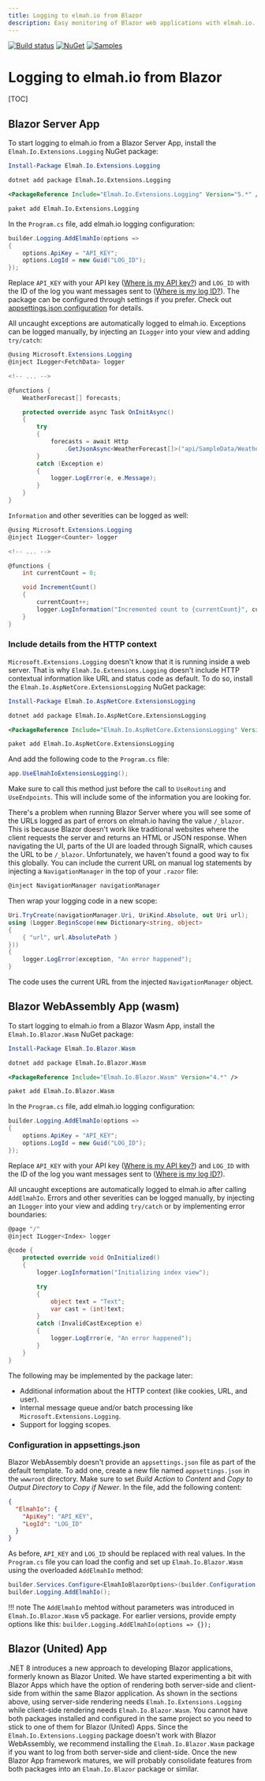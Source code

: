 ```yaml
---
title: Logging to elmah.io from Blazor
description: Easy monitoring of Blazor web applications with elmah.io. Support for both Blazor server apps and Blazor WebAssembly.
---
```


[![Build status](https://github.com/elmahio/Elmah.Io.Blazor.Wasm/workflows/build/badge.svg)](https://github.com/elmahio/Elmah.Io.Blazor.Wasm/actions?query=workflow%3Abuild)
[![NuGet](https://img.shields.io/nuget/v/Elmah.Io.Blazor.Wasm.svg)](https://www.nuget.org/packages/Elmah.Io.Blazor.Wasm)
[![Samples](https://img.shields.io/badge/samples-1-brightgreen.svg)](https://github.com/elmahio/Elmah.Io.Blazor.Wasm/tree/main/samples)

# Logging to elmah.io from Blazor

[TOC]

## Blazor Server App

To start logging to elmah.io from a Blazor Server App, install the `Elmah.Io.Extensions.Logging` NuGet package:

```powershell fct_label="Package Manager"
Install-Package Elmah.Io.Extensions.Logging
```
```cmd fct_label=".NET CLI"
dotnet add package Elmah.Io.Extensions.Logging
```
```xml fct_label="PackageReference"
<PackageReference Include="Elmah.Io.Extensions.Logging" Version="5.*" />
```
```xml fct_label="Paket CLI"
paket add Elmah.Io.Extensions.Logging
```

In the `Program.cs` file, add elmah.io logging configuration:

```csharp
builder.Logging.AddElmahIo(options =>
{
    options.ApiKey = "API_KEY";
    options.LogId = new Guid("LOG_ID");
});
```

Replace `API_KEY` with your API key ([Where is my API key?](where-is-my-api-key.md)) and `LOG_ID` with the ID of the log you want messages sent to ([Where is my log ID?](where-is-my-log-id.md)). The package can be configured through settings if you prefer. Check out [appsettings.json configuration](logging-to-elmah-io-from-microsoft-extensions-logging.md#appsettingsjson-configuration) for details.

All uncaught exceptions are automatically logged to elmah.io. Exceptions can be logged manually, by injecting an `ILogger` into your view and adding `try/catch`:

```csharp
@using Microsoft.Extensions.Logging
@inject ILogger<FetchData> logger

<!-- ... -->

@functions {
    WeatherForecast[] forecasts;

    protected override async Task OnInitAsync()
    {
        try
        {
            forecasts = await Http
                .GetJsonAsync<WeatherForecast[]>("api/SampleData/WeatherForecasts-nonexisting");
        }
        catch (Exception e)
        {
            logger.LogError(e, e.Message);
        }
    }
}
```

`Information` and other severities can be logged as well:

```csharp
@using Microsoft.Extensions.Logging
@inject ILogger<Counter> logger

<!-- ... -->

@functions {
    int currentCount = 0;

    void IncrementCount()
    {
        currentCount++;
        logger.LogInformation("Incremented count to {currentCount}", currentCount);
    }
}
```

### Include details from the HTTP context

`Microsoft.Extensions.Logging` doesn't know that it is running inside a web server. That is why `Elmah.Io.Extensions.Logging` doesn't include HTTP contextual information like URL and status code as default. To do so, install the `Elmah.Io.AspNetCore.ExtensionsLogging` NuGet package:

```powershell fct_label="Package Manager"
Install-Package Elmah.Io.AspNetCore.ExtensionsLogging
```
```cmd fct_label=".NET CLI"
dotnet add package Elmah.Io.AspNetCore.ExtensionsLogging
```
```xml fct_label="PackageReference"
<PackageReference Include="Elmah.Io.AspNetCore.ExtensionsLogging" Version="5.*" />
```
```xml fct_label="Paket CLI"
paket add Elmah.Io.AspNetCore.ExtensionsLogging
```

And add the following code to the `Program.cs` file:

```csharp
app.UseElmahIoExtensionsLogging();
```

Make sure to call this method just before the call to `UseRouting` and `UseEndpoints`. This will include some of the information you are looking for.

There's a problem when running Blazor Server where you will see some of the URLs logged as part of errors on elmah.io having the value `/_blazor`. This is because Blazor doesn't work like traditional websites where the client requests the server and returns an HTML or JSON response. When navigating the UI, parts of the UI are loaded through SignalR, which causes the URL to be `/_blazor`. Unfortunately, we haven't found a good way to fix this globally. You can include the current URL on manual log statements by injecting a `NavigationManager` in the top of your `.razor` file:

```csharp
@inject NavigationManager navigationManager
```

Then wrap your logging code in a new scope:

```csharp
Uri.TryCreate(navigationManager.Uri, UriKind.Absolute, out Uri url);
using (Logger.BeginScope(new Dictionary<string, object> 
{
    { "url", url.AbsolutePath }
}))
{
    logger.LogError(exception, "An error happened");
}
```

The code uses the current URL from the injected `NavigationManager` object.

## Blazor WebAssembly App (wasm)

To start logging to elmah.io from a Blazor Wasm App, install the `Elmah.Io.Blazor.Wasm` NuGet package:

```powershell fct_label="Package Manager"
Install-Package Elmah.Io.Blazor.Wasm
```
```cmd fct_label=".NET CLI"
dotnet add package Elmah.Io.Blazor.Wasm
```
```xml fct_label="PackageReference"
<PackageReference Include="Elmah.Io.Blazor.Wasm" Version="4.*" />
```
```xml fct_label="Paket CLI"
paket add Elmah.Io.Blazor.Wasm
```

In the `Program.cs` file, add elmah.io logging configuration:

```csharp
builder.Logging.AddElmahIo(options =>
{
    options.ApiKey = "API_KEY";
    options.LogId = new Guid("LOG_ID");
});
```

Replace `API_KEY` with your API key ([Where is my API key?](where-is-my-api-key.md)) and `LOG_ID` with the ID of the log you want messages sent to ([Where is my log ID?](where-is-my-log-id.md)).

All uncaught exceptions are automatically logged to elmah.io after calling `AddElmahIo`. Errors and other severities can be logged manually, by injecting an `ILogger` into your view and adding `try/catch` or by implementing error boundaries:

```csharp
@page "/"
@inject ILogger<Index> logger

@code {
    protected override void OnInitialized()
    {
        logger.LogInformation("Initializing index view");

        try
        {
            object text = "Text";
            var cast = (int)text;
        }
        catch (InvalidCastException e)
        {
            logger.LogError(e, "An error happened");
        }
    }
}
```

The following may be implemented by the package later:

- Additional information about the HTTP context (like cookies, URL, and user).
- Internal message queue and/or batch processing like `Microsoft.Extensions.Logging`.
- Support for logging scopes.

### Configuration in appsettings.json

Blazor WebAssembly doesn't provide an `appsettings.json` file as part of the default template. To add one, create a new file named `appsettings.json` in the `wwwroot` directory. Make sure to set *Build Action* to *Content* and *Copy to Output Directory* to *Copy if Newer*. In the file, add the following content:

```json
{
  "ElmahIo": {
    "ApiKey": "API_KEY",
    "LogId": "LOG_ID"
  }
}
```

As before, `API_KEY` and `LOG_ID` should be replaced with real values. In the `Program.cs` file you can load the config and set up `Elmah.Io.Blazor.Wasm` using the overloaded `AddElmahIo` method:

```csharp
builder.Services.Configure<ElmahIoBlazorOptions>(builder.Configuration.GetSection("ElmahIo"));
builder.Logging.AddElmahIo();
```

!!! note
    The `AddElmahIo` mehtod without parameters was introduced in `Elmah.Io.Blazor.Wasm` v5 package. For earlier versions, provide empty options like this: `builder.Logging.AddElmahIo(options => {});`

## Blazor (United) App

.NET 8 introduces a new approach to developing Blazor applications, formerly known as Blazor United. We have started experimenting a bit with Blazor Apps which have the option of rendering both server-side and client-side from within the same Blazor application. As shown in the sections above, using server-side rendering needs `Elmah.Io.Extensions.Logging` while client-side rendering needs `Elmah.Io.Blazor.Wasm`. You cannot have both packages installed and configured in the same project so you need to stick to one of them for Blazor (United) Apps. Since the `Elmah.Io.Extensions.Logging` package doesn't work with Blazor WebAssembly, we recommend installing the `Elmah.Io.Blazor.Wasm` package if you want to log from both server-side and client-side. Once the new Blazor App framework matures, we will probably consolidate features from both packages into an `Elmah.Io.Blazor` package or similar.